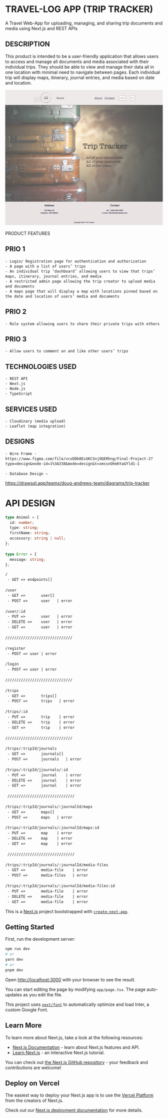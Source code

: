 # TRAVEL-LOG APP (TRIP TRACKER)

A Travel Web-App for uploading, managing, and sharing trip documents and media using Next.js and REST APIs

## DESCRIPTION

This product is intended to be a user-friendly application that allows users to access and manage all documents and media associated with their individual trips. They should be able to view and manage their data all in one location with minimal need to navigate between pages. Each individual trip will display maps, itinerary, journal entries, and media based on date and location.

![Landing Page](public/images/landing_page_screen_shot.png)

PRODUCT FEATURES

## PRIO 1

    - Login/ Registration page for authentication and authorization
    - A page with a list of users’ trips
    - An individual trip ‘dashboard’ allowing users to view that trips’ maps, itinerary, journal entries, and media
    - A restricted admin page allowing the trip creator to upload media and documents
    - A maps page that will display a map with locations pinned based on the date and location of users’ media and documents

## PRIO 2

    - Role system allowing users to share their private trips with others

## PRIO 3

    - Allow users to comment on and like other users’ trips

## TECHNOLOGIES USED

    - REST API
    - Next.js
    - Node.js
    - TypeScript

## SERVICES USED

    - Cloudinary (media upload)
    - Leaflet (map integration)

## DESIGNS

    - Wire Frame - https://www.figma.com/file/vcxDDb0EsUKCSnjOQERhng/Final-Project-2?type=design&node-id=1%3A338&mode=design&t=xmssnOhmhYaGYld1-1

    - Database Design –

https://drawsql.app/teams/doug-andrews-team/diagrams/trip-tracker

# API DESIGN

```ts
type Animal = {
  id: number;
  type: string;
  firstName: string;
  accessory: string | null;
};

type Error = {
  message: string;
};
```

```txt
/
 - GET => endpoints[]

/user
 - GET =>       user[]
 - POST =>      user   | error

/user/:id
 - PUT =>       user   | error
 - DELETE =>    user   | error
 - GET =>       user   | error

//////////////////////////////

/register
 - POST => user | error

/login
 - POST => user | error

//////////////////////////////

/trips
 - GET =>       trips[]
 - POST =>      trips   | error

/trips/:id
 - PUT =>       trip    | error
 - DELETE =>    trip    | error
 - GET =>       trip    | error

//////////////////////////////

/trips/:tripId/journals
 - GET =>       journals[]
 - POST =>      journals   | error

/trips/:tripId/jjournals/:id
 - PUT =>       journal    | error
 - DELETE =>    journal    | error
 - GET =>       journal    | error

 //////////////////////////////

/trips/:tripId/journals/:journalId/maps
 - GET =>       maps[]
 - POST =>      maps   | error

/trips/:tripId/journals/:journalId/maps:id
 - PUT =>       map    | error
 - DELETE =>    map    | error
 - GET =>       map    | error

 //////////////////////////////

/trips/:tripId/journals/:journalId/media-files
 - GET =>       media-file    | error
 - POST =>      media-files   | error

/trips/:tripId/journals/:journalId/media-files:id
 - PUT =>       media-file    | error
 - DELETE =>    media-file    | error
 - GET =>       media-file    | error

```

This is a [Next.js](https://nextjs.org/) project bootstrapped with [`create-next-app`](https://github.com/vercel/next.js/tree/canary/packages/create-next-app).

## Getting Started

First, run the development server:

```bash
npm run dev
# or
yarn dev
# or
pnpm dev
```

Open [http://localhost:3000](http://localhost:3000) with your browser to see the result.

You can start editing the page by modifying `app/page.tsx`. The page auto-updates as you edit the file.

This project uses [`next/font`](https://nextjs.org/docs/basic-features/font-optimization) to automatically optimize and load Inter, a custom Google Font.

## Learn More

To learn more about Next.js, take a look at the following resources:

- [Next.js Documentation](https://nextjs.org/docs) - learn about Next.js features and API.
- [Learn Next.js](https://nextjs.org/learn) - an interactive Next.js tutorial.

You can check out [the Next.js GitHub repository](https://github.com/vercel/next.js/) - your feedback and contributions are welcome!

## Deploy on Vercel

The easiest way to deploy your Next.js app is to use the [Vercel Platform](https://vercel.com/new?utm_medium=default-template&filter=next.js&utm_source=create-next-app&utm_campaign=create-next-app-readme) from the creators of Next.js.

Check out our [Next.js deployment documentation](https://nextjs.org/docs/deployment) for more details.
